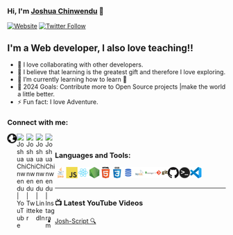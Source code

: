 ### Hi, I'm  [Joshua Chinwendu](https://joshualine.github.io) 👋

[![Website](https://img.shields.io/website?label=joshuachinwendu.dev&style=for-the-badge&url=https%3A%2F%2Fcodestackr.com)](https://joshualine.github.io)
[![Twitter Follow](https://img.shields.io/twitter/follow/JoshChinwendu?color=1DA1F2&logo=twitter&style=for-the-badge)](https://twitter.com/joshchinwendu)

## I'm a Web developer, I also love teaching!!

- 👯 I love collaborating with other developers.
- 🔭 I believe that learning is the greatest gift and therefore I love exploring.
- 🌱 I’m currently learning how to learn 🤣
- 🥅 2024 Goals: Contribute more to Open Source projects |make the world a little better.
- ⚡ Fun fact: I love Adventure.

### Connect with me:

[<img align="left" alt="Joshua Chinwendu" width="22px" src="https://raw.githubusercontent.com/iconic/open-iconic/master/svg/globe.svg" />][website]
[<img align="left" alt="Joshua Chinwendu | YouTube" width="22px" src="https://cdn.jsdelivr.net/npm/simple-icons@v3/icons/youtube.svg" />][youtube]
[<img align="left" alt="Joshua Chinwendu | Twitter" width="22px" src="https://cdn.jsdelivr.net/npm/simple-icons@v3/icons/twitter.svg" />][twitter]
[<img align="left" alt="Joshua Chinwendu | LinkedIn" width="22px" src="https://cdn.jsdelivr.net/npm/simple-icons@v3/icons/linkedin.svg" />][linkedin]
[<img align="left" alt="Joshua Chinwendu | Instagram" width="22px" src="https://cdn.jsdelivr.net/npm/simple-icons@v3/icons/instagram.svg" />][instagram]

<br />

### Languages and Tools:

[<img align="left" alt="Java" width="26px" src="https://raw.githubusercontent.com/github/explore/361e2821e2dea67711cde99c9c40ed357061cf27/topics/java/java.png" />][webdevplaylist]
[<img align="left" alt="JavaScript" width="26px" src="https://raw.githubusercontent.com/github/explore/80688e429a7d4ef2fca1e82350fe8e3517d3494d/topics/javascript/javascript.png" />][jsplaylist]
[<img align="left" alt="React" width="26px" src="https://raw.githubusercontent.com/github/explore/80688e429a7d4ef2fca1e82350fe8e3517d3494d/topics/react/react.png" />][reactplaylist]
[<img align="left" alt="Node.js" width="26px" src="https://raw.githubusercontent.com/github/explore/80688e429a7d4ef2fca1e82350fe8e3517d3494d/topics/nodejs/nodejs.png" />][webdevplaylist]
[<img align="left" alt="HTML5" width="26px" src="https://raw.githubusercontent.com/github/explore/80688e429a7d4ef2fca1e82350fe8e3517d3494d/topics/html/html.png" />][webdevplaylist]
[<img align="left" alt="CSS3" width="26px" src="https://raw.githubusercontent.com/github/explore/80688e429a7d4ef2fca1e82350fe8e3517d3494d/topics/css/css.png" />][cssplaylist]
[<img align="left" alt="SQL" width="26px" src="https://raw.githubusercontent.com/github/explore/80688e429a7d4ef2fca1e82350fe8e3517d3494d/topics/sql/sql.png" />][webdevplaylist]
[<img align="left" alt="MySQL" width="26px" src="https://raw.githubusercontent.com/github/explore/80688e429a7d4ef2fca1e82350fe8e3517d3494d/topics/mysql/mysql.png" />][webdevplaylist]
[<img align="left" alt="MongoDB" width="26px" src="https://raw.githubusercontent.com/github/explore/80688e429a7d4ef2fca1e82350fe8e3517d3494d/topics/mongodb/mongodb.png" />][webdevplaylist]
[<img align="left" alt="Git" width="26px" src="https://raw.githubusercontent.com/github/explore/80688e429a7d4ef2fca1e82350fe8e3517d3494d/topics/git/git.png" />][webdevplaylist]
[<img align="left" alt="GitHub" width="26px" src="https://raw.githubusercontent.com/github/explore/78df643247d429f6cc873026c0622819ad797942/topics/github/github.png" />][webdevplaylist]
[<img align="left" alt="Terminal" width="26px" src="https://raw.githubusercontent.com/github/explore/80688e429a7d4ef2fca1e82350fe8e3517d3494d/topics/terminal/terminal.png" />][webdevplaylist]
[<img align="left" alt="Visual Studio Code" width="26px" src="https://raw.githubusercontent.com/github/explore/80688e429a7d4ef2fca1e82350fe8e3517d3494d/topics/visual-studio-code/visual-studio-code.png" />][webdevplaylist]

<br />
<br />

---

### 📺 Latest YouTube Videos

<!-- YOUTUBE:START -->
- [Josh-Script 🔍](https://youtu.be/zbxV-pzYWs8)

<!-- YOUTUBE:END -->


[website]: https://joshualine.github.io
[course]: https://www.github.com/joshualine
[twitter]: https://twitter.com/joshchinwendu
[youtube]: https://www.youtube.com/channel/UCb1VLWLIqm6CoLOmy4E_ang
[instagram]: https://instagram.com/joshchinwendu
[linkedin]: https://linkedin.com/in/joshchinwendu
[webdevplaylist]: https://www.github.com/joshualine
[jsplaylist]: https://www.github.com/joshualine
[cssplaylist]: https://www.github.com/joshualine
[reactplaylist]: https://www.github.com/joshualine
